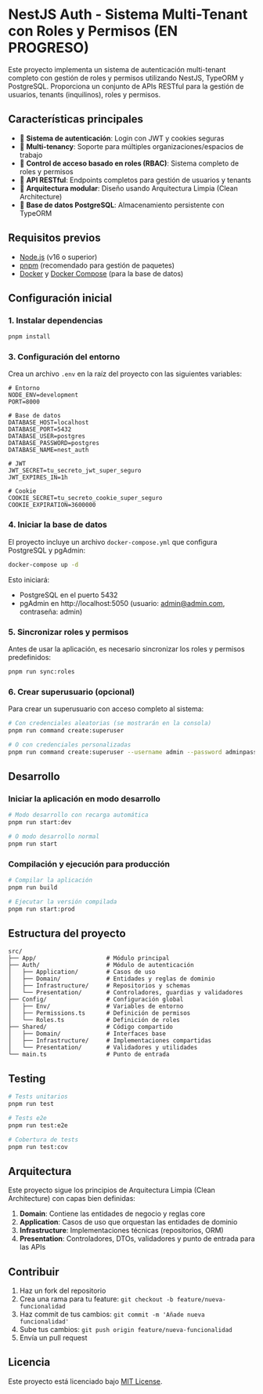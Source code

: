 # NestJS Auth - Sistema Multi-Tenant con Roles y Permisos (EN PROGRESO)

Este proyecto implementa un sistema de autenticación multi-tenant completo con gestión de roles y permisos utilizando NestJS, TypeORM y PostgreSQL. Proporciona un conjunto de APIs RESTful para la gestión de usuarios, tenants (inquilinos), roles y permisos.

## Características principales

- 🔐 **Sistema de autenticación**: Login con JWT y cookies seguras
- 👥 **Multi-tenancy**: Soporte para múltiples organizaciones/espacios de trabajo
- 👮 **Control de acceso basado en roles (RBAC)**: Sistema completo de roles y permisos
- 📝 **API RESTful**: Endpoints completos para gestión de usuarios y tenants
- 🧩 **Arquitectura modular**: Diseño usando Arquitectura Limpia (Clean Architecture)
- 🐘 **Base de datos PostgreSQL**: Almacenamiento persistente con TypeORM

## Requisitos previos

- [Node.js](https://nodejs.org/) (v16 o superior)
- [pnpm](https://pnpm.io/) (recomendado para gestión de paquetes)
- [Docker](https://www.docker.com/) y [Docker Compose](https://docs.docker.com/compose/) (para la base de datos)

## Configuración inicial

### 1. Instalar dependencias

```bash
pnpm install
```

### 3. Configuración del entorno

Crea un archivo `.env` en la raíz del proyecto con las siguientes variables:

```env
# Entorno
NODE_ENV=development
PORT=8000

# Base de datos
DATABASE_HOST=localhost
DATABASE_PORT=5432
DATABASE_USER=postgres
DATABASE_PASSWORD=postgres
DATABASE_NAME=nest_auth

# JWT
JWT_SECRET=tu_secreto_jwt_super_seguro
JWT_EXPIRES_IN=1h

# Cookie
COOKIE_SECRET=tu_secreto_cookie_super_seguro
COOKIE_EXPIRATION=3600000
```

### 4. Iniciar la base de datos

El proyecto incluye un archivo `docker-compose.yml` que configura PostgreSQL y pgAdmin:

```bash
docker-compose up -d
```

Esto iniciará:
- PostgreSQL en el puerto 5432
- pgAdmin en http://localhost:5050 (usuario: admin@admin.com, contraseña: admin)

### 5. Sincronizar roles y permisos

Antes de usar la aplicación, es necesario sincronizar los roles y permisos predefinidos:

```bash
pnpm run sync:roles
```

### 6. Crear superusuario (opcional)

Para crear un superusuario con acceso completo al sistema:

```bash
# Con credenciales aleatorias (se mostrarán en la consola)
pnpm run command create:superuser

# O con credenciales personalizadas
pnpm run command create:superuser --username admin --password adminpass --tenant-name "Mi Empresa" --tenant-slug miempresa
```

## Desarrollo

### Iniciar la aplicación en modo desarrollo

```bash
# Modo desarrollo con recarga automática
pnpm run start:dev

# O modo desarrollo normal
pnpm run start
```

### Compilación y ejecución para producción

```bash
# Compilar la aplicación
pnpm run build

# Ejecutar la versión compilada
pnpm run start:prod
```

## Estructura del proyecto

```
src/
├── App/                    # Módulo principal
├── Auth/                   # Módulo de autenticación
│   ├── Application/        # Casos de uso
│   ├── Domain/             # Entidades y reglas de dominio
│   ├── Infrastructure/     # Repositorios y schemas
│   └── Presentation/       # Controladores, guardias y validadores
├── Config/                 # Configuración global
│   ├── Env/                # Variables de entorno
│   ├── Permissions.ts      # Definición de permisos
│   └── Roles.ts            # Definición de roles
├── Shared/                 # Código compartido
│   ├── Domain/             # Interfaces base
│   ├── Infrastructure/     # Implementaciones compartidas
│   └── Presentation/       # Validadores y utilidades
└── main.ts                 # Punto de entrada
```



## Testing

```bash
# Tests unitarios
pnpm run test

# Tests e2e
pnpm run test:e2e

# Cobertura de tests
pnpm run test:cov
```

## Arquitectura

Este proyecto sigue los principios de Arquitectura Limpia (Clean Architecture) con capas bien definidas:

1. **Domain**: Contiene las entidades de negocio y reglas core
2. **Application**: Casos de uso que orquestan las entidades de dominio
3. **Infrastructure**: Implementaciones técnicas (repositorios, ORM)
4. **Presentation**: Controladores, DTOs, validadores y punto de entrada para las APIs

## Contribuir

1. Haz un fork del repositorio
2. Crea una rama para tu feature: `git checkout -b feature/nueva-funcionalidad`
3. Haz commit de tus cambios: `git commit -m 'Añade nueva funcionalidad'`
4. Sube tus cambios: `git push origin feature/nueva-funcionalidad`
5. Envía un pull request

## Licencia

Este proyecto está licenciado bajo [MIT License](LICENSE).
